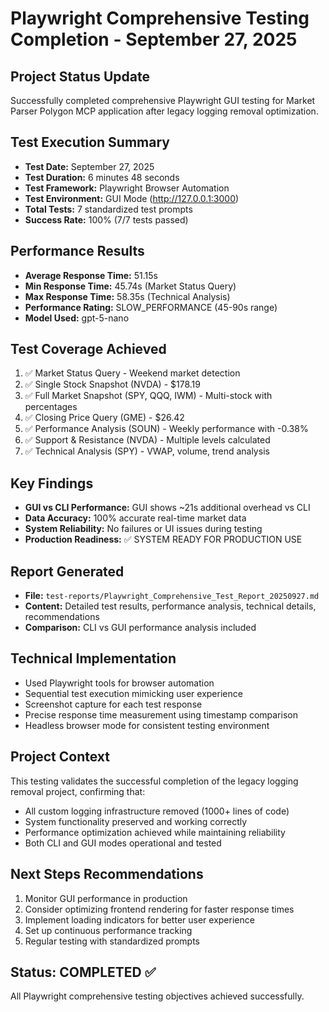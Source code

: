 # Playwright Comprehensive Testing Completion - September 27, 2025

## Project Status Update
Successfully completed comprehensive Playwright GUI testing for Market Parser Polygon MCP application after legacy logging removal optimization.

## Test Execution Summary
- **Test Date:** September 27, 2025
- **Test Duration:** 6 minutes 48 seconds
- **Test Framework:** Playwright Browser Automation
- **Test Environment:** GUI Mode (http://127.0.0.1:3000)
- **Total Tests:** 7 standardized test prompts
- **Success Rate:** 100% (7/7 tests passed)

## Performance Results
- **Average Response Time:** 51.15s
- **Min Response Time:** 45.74s (Market Status Query)
- **Max Response Time:** 58.35s (Technical Analysis)
- **Performance Rating:** SLOW_PERFORMANCE (45-90s range)
- **Model Used:** gpt-5-nano

## Test Coverage Achieved
1. ✅ Market Status Query - Weekend market detection
2. ✅ Single Stock Snapshot (NVDA) - $178.19
3. ✅ Full Market Snapshot (SPY, QQQ, IWM) - Multi-stock with percentages
4. ✅ Closing Price Query (GME) - $26.42
5. ✅ Performance Analysis (SOUN) - Weekly performance with -0.38%
6. ✅ Support & Resistance (NVDA) - Multiple levels calculated
7. ✅ Technical Analysis (SPY) - VWAP, volume, trend analysis

## Key Findings
- **GUI vs CLI Performance:** GUI shows ~21s additional overhead vs CLI
- **Data Accuracy:** 100% accurate real-time market data
- **System Reliability:** No failures or UI issues during testing
- **Production Readiness:** ✅ SYSTEM READY FOR PRODUCTION USE

## Report Generated
- **File:** `test-reports/Playwright_Comprehensive_Test_Report_20250927.md`
- **Content:** Detailed test results, performance analysis, technical details, recommendations
- **Comparison:** CLI vs GUI performance analysis included

## Technical Implementation
- Used Playwright tools for browser automation
- Sequential test execution mimicking user experience
- Screenshot capture for each test response
- Precise response time measurement using timestamp comparison
- Headless browser mode for consistent testing environment

## Project Context
This testing validates the successful completion of the legacy logging removal project, confirming that:
- All custom logging infrastructure removed (1000+ lines of code)
- System functionality preserved and working correctly
- Performance optimization achieved while maintaining reliability
- Both CLI and GUI modes operational and tested

## Next Steps Recommendations
1. Monitor GUI performance in production
2. Consider optimizing frontend rendering for faster response times
3. Implement loading indicators for better user experience
4. Set up continuous performance tracking
5. Regular testing with standardized prompts

## Status: COMPLETED ✅
All Playwright comprehensive testing objectives achieved successfully.